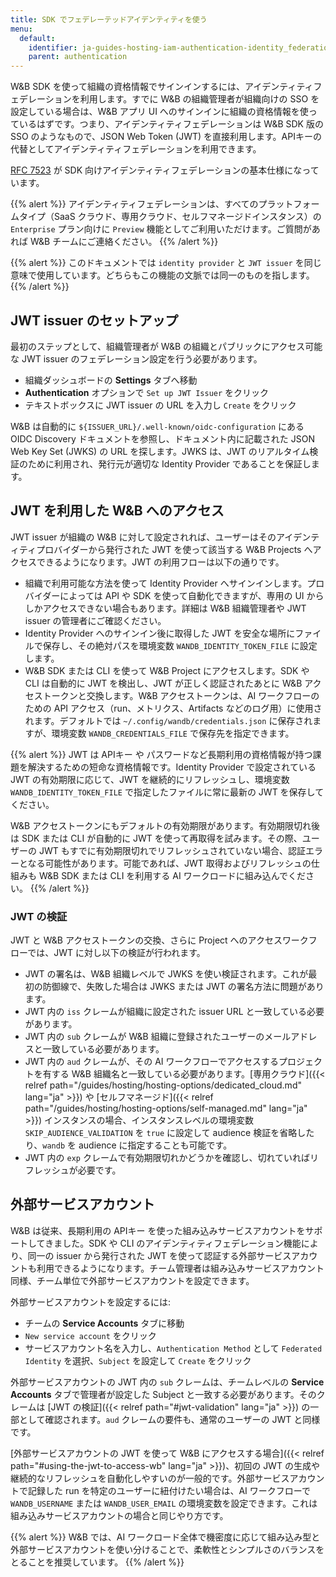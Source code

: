 ```yaml
---
title: SDK でフェデレーテッドアイデンティティを使う
menu:
  default:
    identifier: ja-guides-hosting-iam-authentication-identity_federation
    parent: authentication
---
```


W&B SDK を使って組織の資格情報でサインインするには、アイデンティティフェデレーションを利用します。すでに W&B の組織管理者が組織向けの SSO を設定している場合は、W&B アプリ UI へのサインインに組織の資格情報を使っているはずです。つまり、アイデンティティフェデレーションは W&B SDK 版の SSO のようなもので、JSON Web Token (JWT) を直接利用します。APIキーの代替としてアイデンティティフェデレーションを利用できます。

[RFC 7523](https://datatracker.ietf.org/doc/html/rfc7523) が SDK 向けアイデンティティフェデレーションの基本仕様になっています。

{{% alert %}}
アイデンティティフェデレーションは、すべてのプラットフォームタイプ（SaaS クラウド、専用クラウド、セルフマネージドインスタンス）の `Enterprise` プラン向けに `Preview` 機能としてご利用いただけます。ご質問があれば W&B チームにご連絡ください。
{{% /alert %}}

{{% alert %}}
このドキュメントでは `identity provider` と `JWT issuer` を同じ意味で使用しています。どちらもこの機能の文脈では同一のものを指します。
{{% /alert %}}

## JWT issuer のセットアップ

最初のステップとして、組織管理者が W&B の組織とパブリックにアクセス可能な JWT issuer のフェデレーション設定を行う必要があります。

* 組織ダッシュボードの **Settings** タブへ移動
* **Authentication** オプションで `Set up JWT Issuer` をクリック
* テキストボックスに JWT issuer の URL を入力し `Create` をクリック

W&B は自動的に `${ISSUER_URL}/.well-known/oidc-configuration` にある OIDC Discovery ドキュメントを参照し、ドキュメント内に記載された JSON Web Key Set (JWKS) の URL を探します。JWKS は、JWT のリアルタイム検証のために利用され、発行元が適切な Identity Provider であることを保証します。

## JWT を利用した W&B へのアクセス

JWT issuer が組織の W&B に対して設定されれば、ユーザーはそのアイデンティティプロバイダーから発行された JWT を使って該当する W&B Projects へアクセスできるようになります。JWT の利用フローは以下の通りです。

* 組織で利用可能な方法を使って Identity Provider へサインインします。プロバイダーによっては API や SDK を使って自動化できますが、専用の UI からしかアクセスできない場合もあります。詳細は W&B 組織管理者や JWT issuer の管理者にご確認ください。
* Identity Provider へのサインイン後に取得した JWT を安全な場所にファイルで保存し、その絶対パスを環境変数 `WANDB_IDENTITY_TOKEN_FILE` に設定します。
* W&B SDK または CLI を使って W&B Project にアクセスします。SDK や CLI は自動的に JWT を検出し、JWT が正しく認証されたあとに W&B アクセストークンと交換します。W&B アクセストークンは、AI ワークフローのための API アクセス（run、メトリクス、Artifacts などのログ用）に使用されます。デフォルトでは `~/.config/wandb/credentials.json` に保存されますが、環境変数 `WANDB_CREDENTIALS_FILE` で保存先を指定できます。

{{% alert %}}
JWT は APIキー や パスワードなど長期利用の資格情報が持つ課題を解決するための短命な資格情報です。Identity Provider で設定されている JWT の有効期限に応じて、JWT を継続的にリフレッシュし、環境変数 `WANDB_IDENTITY_TOKEN_FILE` で指定したファイルに常に最新の JWT を保存してください。

W&B アクセストークンにもデフォルトの有効期限があります。有効期限切れ後は SDK または CLI が自動的に JWT を使って再取得を試みます。その際、ユーザーの JWT もすでに有効期限切れでリフレッシュされていない場合、認証エラーとなる可能性があります。可能であれば、JWT 取得およびリフレッシュの仕組みも W&B SDK または CLI を利用する AI ワークロードに組み込んでください。
{{% /alert %}}

### JWT の検証

JWT と W&B アクセストークンの交換、さらに Project へのアクセスワークフローでは、JWT に対し以下の検証が行われます。

* JWT の署名は、W&B 組織レベルで JWKS を使い検証されます。これが最初の防御線で、失敗した場合は JWKS または JWT の署名方法に問題があります。
* JWT 内の `iss` クレームが組織に設定された issuer URL と一致している必要があります。
* JWT 内の `sub` クレームが W&B 組織に登録されたユーザーのメールアドレスと一致している必要があります。
* JWT 内の `aud` クレームが、その AI ワークフローでアクセスするプロジェクトを有する W&B 組織名と一致している必要があります。[専用クラウド]({{< relref path="/guides/hosting/hosting-options/dedicated_cloud.md" lang="ja" >}}) や [セルフマネージド]({{< relref path="/guides/hosting/hosting-options/self-managed.md" lang="ja" >}}) インスタンスの場合、インスタンスレベルの環境変数 `SKIP_AUDIENCE_VALIDATION` を `true` に設定して audience 検証を省略したり、`wandb` を audience に指定することも可能です。
* JWT 内の `exp` クレームで有効期限切れかどうかを確認し、切れていればリフレッシュが必要です。

## 外部サービスアカウント

W&B は従来、長期利用の APIキー を使った組み込みサービスアカウントをサポートしてきました。SDK や CLI のアイデンティティフェデレーション機能により、同一の issuer から発行された JWT を使って認証する外部サービスアカウントも利用できるようになります。チーム管理者は組み込みサービスアカウント同様、チーム単位で外部サービスアカウントを設定できます。

外部サービスアカウントを設定するには:

* チームの **Service Accounts** タブに移動
* `New service account` をクリック
* サービスアカウント名を入力し、`Authentication Method` として `Federated Identity` を選択、`Subject` を設定して `Create` をクリック

外部サービスアカウントの JWT 内の `sub` クレームは、チームレベルの **Service Accounts** タブで管理者が設定した Subject と一致する必要があります。そのクレームは [JWT の検証]({{< relref path="#jwt-validation" lang="ja" >}}) の一部として確認されます。`aud` クレームの要件も、通常のユーザーの JWT と同様です。

[外部サービスアカウントの JWT を使って W&B にアクセスする場合]({{< relref path="#using-the-jwt-to-access-wb" lang="ja" >}})、初回の JWT の生成や継続的なリフレッシュを自動化しやすいのが一般的です。外部サービスアカウントで記録した run を特定のユーザーに紐付けたい場合は、AI ワークフローで `WANDB_USERNAME` または `WANDB_USER_EMAIL` の環境変数を設定できます。これは組み込みサービスアカウントの場合と同じやり方です。

{{% alert %}}
W&B では、AI ワークロード全体で機密度に応じて組み込み型と外部サービスアカウントを使い分けることで、柔軟性とシンプルさのバランスをとることを推奨しています。
{{% /alert %}}